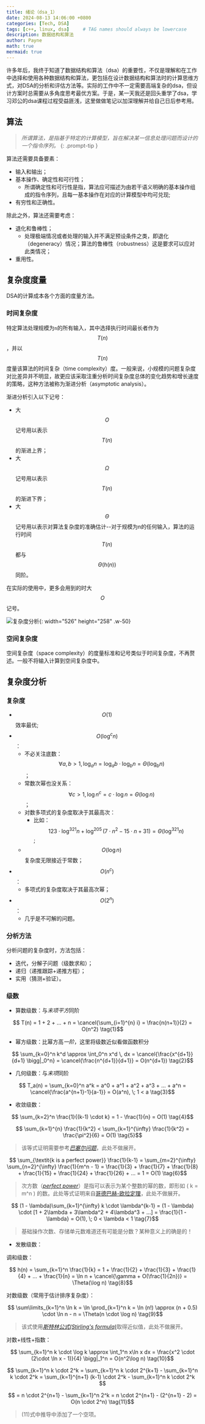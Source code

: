```yaml
---
title: 绪论（dsa_1）
date: 2024-08-13 14:06:00 +0800
categories: [Tech, DSA]
tags: [c++, linux, dsa]     # TAG names should always be lowercase
description: 数据结构和算法
author: Payne
math: true
mermaid: true
---
```


许多年后，我终于知道了数据结构和算法（dsa）的重要性，不仅是理解和在工作中选择和使用各种数据结构和算法，更包括在设计数据结构和算法时的计算思维方式，对DSA的分析和评估方法等。实际的工作中不一定需要高端复杂的dsa，但设计方案时总需要从多角度思考最优方案。于是，某一天我还是回头重学了dsa，学习邓公的dsa课程过程受益匪浅，这里做做笔记以加深理解并给自己日后参考用。


## 算法

> *所谓算法，是指基于特定的计算模型，旨在解决某一信息处理问题而设计的一个指令序列。*
{: .prompt-tip }

算法还需要具备要素：
- 输入和输出；
- 基本操作、确定性和可行性；
  - 所谓确定性和可行性是指，算法应可描述为由若干语义明确的基本操作组成的指令序列，且每一基本操作在对应的计算模型中均可兑现;
- 有穷性和正确性。

除此之外，算法还需要考虑：
- 退化和鲁棒性；
  - 处理极端情况或者处理的输入并不满足预设条件之类，即退化（degeneracy）情况；算法的鲁棒性（robustness）这是要求可以应对此类情况；
- 重用性。

## 复杂度度量

DSA的计算成本各个方面的度量方法。

### 时间复杂度

特定算法处理规模为`n`的所有输入，其中选择执行时间最长者作为$$ T(n) $$，并以$$ T(n) $$度量该算法的时间复杂（time complexity）度。一般来说，小规模的问题复杂度对比差异并不明显，故更应该采取注重分析时间复杂度总体的变化趋势和增长速度的策略，这种方法被称为渐进分析（asymptotic analysis）。

渐进分析引入以下记号：
- 大$$ O $$记号用以表示$$ T(n) $$的渐进上界；
- 大$$ \Omega $$记号用以表示$$ T(n) $$的渐进下界；
- 大$$ \Theta $$记号用以表示对算法复杂度的准确估计--对于规模为n的任何输入，算法的运行时间$$ T(n) $$都与$$ \Theta (h(n)) $$同阶。

在实际的使用中，更多会用到的时大$$ O $$记号。

![复杂度分析](/assets/img/posts/2024-08-13-data_structures_and_algorithms_1/image.png){: width="526" height="258" .w-50}

### 空间复杂度

空间复杂度（space complexity）的度量标准和记号类似于时间复杂度，不再赘述。一般不将输入计算到空间复杂度中。

## 复杂度分析

### 复杂度
- $$ O (1) $$效率最优;
- $$ O (\log^c n) $$：
  - 不必关注底数： $$ \forall a,b > 1, {\log_a n} = {\log_a b} \cdot {\log_b n} = \Theta (\log_b n) $$；
  - 常数次幂也没关系： $$ \forall c > 1, \log n^c = c \cdot {\log n} = \Theta (\log n) $$；
  - 对数多项式的复杂度取决于其最高次：
    - 比如： $$ 123 \cdot \log^{321} n + \log^{205} \, (7 \cdot n^2 - 15 \cdot n + 31) = \Theta (\log^{321} n) $$;
  - $$ O (\log n) $$复杂度无限接近于常数；
- $$ O (n^c) $$ ：
  - 多项式的复杂度取决于其最高次幂；
- $$ O (2^n) $$ ：
  - 几乎是不可解的问题。

### 分析方法

分析问题的复杂度时，方法包括：
- 迭代，分解子问题（级数求和）；
- 递归（递推跟踪+递推方程）；
- 实用（猜测+验证）。

### 级数

- 算数级数：与*末项平方*同阶

$$ T(n) = 1 + 2 + ... + n = \cancel{\sum_{i=1}^{n} i} = \frac{n(n+1)}{2} = O(n^2) \tag{1}$$

- 幂方级数：比幂方高*一阶*，这里将级数近似看做函数积分

$$ \sum_{k=0}^n k^d \approx \int_0^n x^d \, dx = \cancel{\frac{x^{d+1}}{d+1} \bigg|_0^n} = \cancel{\frac{n^{d+1}}{d+1}} = O(n^{d+1}) \tag{2}$$

- 几何级数：与*末项*同阶

$$ T_a(n) = \sum_{k=0}^n a^k = a^0 + a^1 + a^2 + a^3 + ... + a^n = \cancel{\frac{a^{n+1}-1}{a-1}} = O(a^n), \; 1 < a \tag{3}$$

- 收敛级数：

<!-- $$ \sum_{k=2}^n \frac{1}{(k-1) \cdot k} = \frac{1}{1 \cdot 2} + \frac{1}{2 \cdot 3} + \frac{1}{3 \cdot 4} + ... + \frac{1}{(n-1) \cdot n} = 1 - \frac{1}{n} = O(1) $$  -->

$$ \sum_{k=2}^n \frac{1}{(k-1) \cdot k} = 1 - \frac{1}{n} = O(1) \tag{4}$$ 

$$ \sum_{k=1}^{n} \frac{1}{k^2} < \sum_{k=1}^{\infty} \frac{1}{k^2} = \frac{\pi^2}{6} = O(1) \tag{5}$$

> 该等式证明需要参考[*巴塞尔问题*](https://zh.wikipedia.org/wiki/%E5%B7%B4%E5%A1%9E%E5%B0%94%E9%97%AE%E9%A2%98)，此处不做展开。

$$ \sum_{\textit{k is a perfect power}} \frac{1}{k-1} = \sum_{m=2}^{\infty} \sum_{n=2}^{\infty} \frac{1}{m^n - 1} = \frac{1}{3} + \frac{1}{7} + \frac{1}{8} + \frac{1}{15} + \frac{1}{24} + \frac{1}{26} + ... = 1 = O(1) \tag{6}$$

> 次方数（*[perfect power](https://en.wikipedia.org/wiki/Perfect_power)*）是指可以表示为某个整数的幂的数，即形如 ( k = m^n ) 的数。此处等式证明来自[哥德巴赫-欧拉定理](https://en.wikipedia.org/wiki/Goldbach%E2%80%93Euler_theorem)，此处不做展开。

$$ (1 - \lambda)\sum_{k=1}^{\infty} k \cdot \lambda^{k-1} = (1 - \lambda) \cdot [1 + 2\lambda + 3\lambda^2 + 4\lambda^3 + ...] = \frac{1}{1 - \lambda} = O(1), \; 0 < \lambda < 1 \tag{7}$$ 

> 基础操作次数、存储单元数难道还有可能是分数？某种意义上的确是的！

- 发散级数：

调和级数： 

$$ h(n) = \sum_{k=1}^n \frac{1}{k} = 1 + \frac{1}{2} + \frac{1}{3} + \frac{1}{4} + ... + \frac{1}{n} = \ln n + \cancel{\gamma + O(\frac{1}{2n})} = \Theta(\log n) \tag{8}$$ 

对数级数（常用于估计排序复杂度）：

$$ \sum\limits_{k=1}^n \ln k = \ln \prod_{k=1}^n k = \ln (n!) \approx (n + 0.5) \cdot \ln n - n = \Theta(n \cdot \log n) \tag{9}$$

> 该式使用[*斯特林公式(Stirling's formula)*](https://en.wikipedia.org/wiki/Stirling%27s_approximation)取得近似值，此处不做展开。

对数+线性+指数：

$$ \sum_{k=1}^n k \cdot \log k \approx \int_1^n x\ln x dx = \frac{x^2 \cdot (2\cdot \ln x - 1)}{4} \bigg|_1^n = O(n^2\log n) \tag{10}$$

$$ \sum_{k=1}^n k \cdot 2^k = \sum_{k=1}^n k \cdot 2^{k+1} - \sum_{k=1}^n k \cdot 2^k =
\sum_{k=1}^{n+1} (k-1) \cdot 2^k - \sum_{k=1}^n k \cdot 2^k $$

$$ = n \cdot 2^{n+1} - \sum_{k=1}^n 2^k = n \cdot 2^{n+1} - (2^{n+1} - 2) = O(n \cdot 2^n) \tag{11}$$

> (11)式中推导中添加了一个空项。
